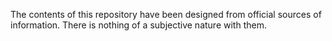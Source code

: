 The contents of this repository have been designed from official sources of information. There is nothing of a subjective nature with them.